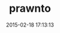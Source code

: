 ---
layout: post
title:  "prawnto"
repo:   "smecsia/prawnto"
date:   2015-02-18 17:13:13
gemurl: https://github.com/smecsia/prawnto
---